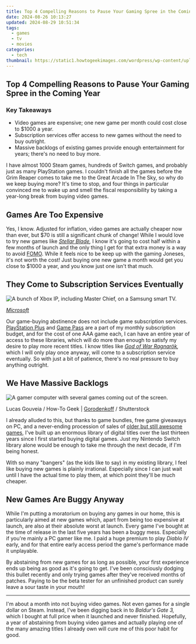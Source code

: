 ```yaml
---
title: Top 4 Compelling Reasons to Pause Your Gaming Spree in the Coming Year
date: 2024-08-26 10:13:27
updated: 2024-08-29 10:51:34
tags:
  - games
  - tv
  - movies
categories:
  - tech
thumbnail: https://static1.howtogeekimages.com/wordpress/wp-content/uploads/2024/06/a-hand-holding-a-video-game-controller-and-a-pause-icon-on-the-screen.jpg
---
```


## Top 4 Compelling Reasons to Pause Your Gaming Spree in the Coming Year

### Key Takeaways

* Video games are expensive; one new game per month could cost close to $1000 a year.
* Subscription services offer access to new games without the need to buy outright.
* Massive backlogs of existing games provide enough entertainment for years; there's no need to buy more.

 I have almost 1000 Steam games, hundreds of Switch games, and probably just as many PlayStation games. I couldn't finish all the games before the Grim Reaper comes to take me to the Great Arcade In The Sky, so why do we keep buying more? It's time to stop, and four things in particular convinced me to wake up and smell the fiscal responsibility by taking a year-long break from buying video games.

##  Games Are Too Expensive

 Yes, I know. Adjusted for inflation, video games are actually cheaper now than ever, but $70 is still a significant chunk of change! While I would love to try new games like _[Stellar Blade](https://www.amazon.com/Stellar-Blade-PlayStation-5/dp/B0CTVK7GBM/?tag=hotoge-20&ascsubtag=UUhtgUeUpU2003514&asc%5Frefurl=https%3A%2F%2Fwww.howtogeek.com%2Freasons-im-not-buying-another-video-game-until-next-year%2F&asc%5Fcampaign=Evergreen),_ I know it's going to cost half within a few months of launch and the only thing I get for that extra money is a way to avoid [FOMO](https://youtube-video-recordings.techidaily.com/join-jargon-free-youtube-chats/). While it feels nice to be keep up with the gaming Joneses, it's not worth the cost! Just buying one new game a month would get you close to $1000 a year, and you know just one isn't that much. 

##  They Come to Subscription Services Eventually

![A bunch of Xbox IP, including Master Chief, on a Samsung smart TV.](https://static1.howtogeekimages.com/wordpress/wp-content/uploads/2022/06/180f1315.png) 

_[Microsoft](https://news.xbox.com/en-us/2022/06/09/xbox-app-for-smart-tvs/)_

 Our game-buying abstinence does not include game subscription services. [PlayStation Plus](https://fox-direct.techidaily.com/envision-images-with-circular-focus-shift-ps-for-2024/) and [Game Pass](https://fox-info.techidaily.com/2024-approved-4-solutions-for-iphone-hdr-video-washed-out-in-premiere-pro/) are a part of my monthly subscription budget, and for the cost of one AAA game each, I can have an entire year of access to these libraries, which will do more than enough to satisfy my desire to play more recent titles. I know titles like _[God of War Ragnarök](https://www.amazon.com/God-War-Ragnar%C3%B6k-PC/dp/B0B6CMDSMW/?tag=hotoge-20&ascsubtag=UUhtgUeUpU2003514&asc%5Frefurl=https%3A%2F%2Fwww.howtogeek.com%2Freasons-im-not-buying-another-video-game-until-next-year%2F&asc%5Fcampaign=Evergreen),_ which I will only play once anyway, will come to a subscription service eventually. So with just a bit of patience, there's no real pressure to buy anything outright.

##  We Have Massive Backlogs

![A gamer computer with several games coming out of the screen.](https://static1.howtogeekimages.com/wordpress/wp-content/uploads/2024/05/a-gamer-computer-with-several-games-coming-out-of-the-screen.jpg) 

Lucas Gouveia / How-To Geek | [Gorodenkoff](https://www.shutterstock.com/image-photo/powerful-personal-computer-gamer-rig-firstperson-1430140061) / Shutterstock

 I already alluded to this, but thanks to game bundles, free game giveaways on PC, and a never-ending procession of sales of [older but still awesome games](https://screen-activity-recording.techidaily.com/streamline-control-switch-pro-in-steam-play/), I've built up an enormous library of digital titles over the last thirteen years since I first started buying digital games. Just my Nintendo Switch library alone would be enough to take me through the next decade, if I'm being honest.

 With so many "bangers" (as the kids like to say) in my existing library, I feel like buying new games is plainly irrational. Especially since I can just wait until I have the actual time to play them, at which point they'll be much cheaper. 

##  New Games Are Buggy Anyway

 While I'm putting a moratorium on buying any games in our home, this is particularly aimed at new games which, apart from being too expensive at launch, are also at their absolute worst at launch. Every game I've bought at the time of release in the last five years has been a buggy mess. Especially if you're mainly a PC gamer like me. I paid a huge premium to play _Diablo IV_ early, and for that entire early access period the game's performance made it unplayable.

 By abstaining from new games for as long as possible, your first experience ends up being as good as it's going to get. I've been consciously dodging this bullet recently and only trying games after they've received months of patches. Paying to be the beta tester for an unfinished product can surely leave a sour taste in your mouth!

---

 I'm about a month into not buying video games. Not even games for a single dollar on Steam. Instead, I've been digging back in to _Baldur's Gate 3,_ which I bought at full price when it launched and never finished. Hopefully, a year of abstaining from buying video games and actually playing one of the many amazing titles I already own will cure me of this poor habit for good.

<ins class="adsbygoogle"
     style="display:block"
     data-ad-format="autorelaxed"
     data-ad-client="ca-pub-7571918770474297"
     data-ad-slot="1223367746"></ins>



<ins class="adsbygoogle"
     style="display:block"
     data-ad-client="ca-pub-7571918770474297"
     data-ad-slot="8358498916"
     data-ad-format="auto"
     data-full-width-responsive="true"></ins>
